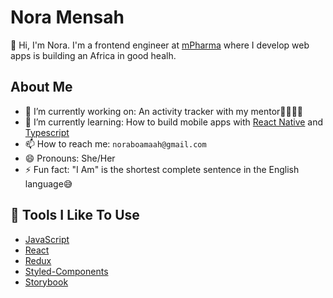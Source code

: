 # Nora Mensah

👋 Hi, I'm Nora. I'm a frontend engineer at [mPharma](https://mpharma.com/) where I develop web apps is building an Africa in good healh.

## About Me

- 🔭 I’m currently working on: An activity tracker with my mentor💃🏻💃🏻
- 🌱 I’m currently learning: How to build mobile apps with [React Native](https://reactnative.dev/) and [Typescript](https://www.typescriptlang.org/)
- 📫 How to reach me: `noraboamaah@gmail.com`
- 😄 Pronouns: She/Her
- ⚡ Fun fact: "I Am" is the shortest complete sentence in the English language😅

## 🔧 Tools I Like To Use

- [JavaScript](https://www.javascript.com/)
- [React](https://reactjs.org/)
- [Redux](https://redux.js.org/)
- [Styled-Components](https://styled-components.com/)
- [Storybook](https://storybook.js.org/)

